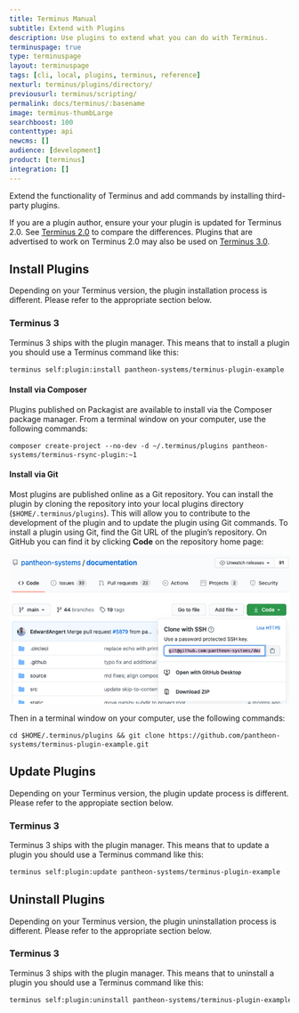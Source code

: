```yaml
---
title: Terminus Manual
subtitle: Extend with Plugins
description: Use plugins to extend what you can do with Terminus.
terminuspage: true
type: terminuspage
layout: terminuspage
tags: [cli, local, plugins, terminus, reference]
nexturl: terminus/plugins/directory/
previousurl: terminus/scripting/
permalink: docs/terminus/:basename
image: terminus-thumbLarge
searchboost: 100
contenttype: api
newcms: []
audience: [development]
product: [terminus]
integration: []
---
```


Extend the functionality of Terminus and add commands by installing third-party plugins.

<Alert title="Note" type="info">

If you are a plugin author, ensure your your plugin is updated for Terminus 2.0. See [Terminus 2.0](/terminus-2-0) to compare the differences. Plugins that are advertised to work on Terminus 2.0 may also be used on [Terminus 3.0](/terminus/terminus-3-0).

</Alert>

## Install Plugins

Depending on your Terminus version, the plugin installation process is different. Please refer to the appropriate section below.

### Terminus 3

Terminus 3 ships with the plugin manager. This means that to install a plugin you should use a Terminus command like this:

```bash
terminus self:plugin:install pantheon-systems/terminus-plugin-example
```

<Accordion title="Composer and Git - Explore Advanced Installation Methods (Optional)" id="advance-installs" icon="lightbulb">

#### Install via Composer

Plugins published on Packagist are available to install via the Composer package manager. From a terminal window on your computer, use the following commands:

```bash{promptUser: user}
composer create-project --no-dev -d ~/.terminus/plugins pantheon-systems/terminus-rsync-plugin:~1
```

#### Install via Git

Most plugins are published online as a Git repository. You can install the plugin by cloning the repository into your local plugins directory (`$HOME/.terminus/plugins`). This will allow you to contribute to the development of the plugin and to update the plugin using Git commands. To install a plugin using Git, find the Git URL of the plugin’s repository. On GitHub you can find it by clicking **<span class="glyphicons glyphicon-save"></span> Code** on the repository home page:

![Click Code and copy the repository URL](../../images/github/github-code-clone-ssh.png "GitHub clone URL")

Then in a terminal window on your computer, use the following commands:

```bash{promptUser: user}
cd $HOME/.terminus/plugins && git clone https://github.com/pantheon-systems/terminus-plugin-example.git
```

</Accordion>

## Update Plugins

Depending on your Terminus version, the plugin update process is different. Please refer to the appropiate section below.

### Terminus 3

Terminus 3 ships with the plugin manager. This means that to update a plugin you should use a Terminus command like this:

```bash
terminus self:plugin:update pantheon-systems/terminus-plugin-example
```

## Uninstall Plugins

Depending on your Terminus version, the plugin uninstallation process is different. Please refer to the appropriate section below.

### Terminus 3

Terminus 3 ships with the plugin manager. This means that to uninstall a plugin you should use a Terminus command like this:

```bash
terminus self:plugin:uninstall pantheon-systems/terminus-plugin-example
```